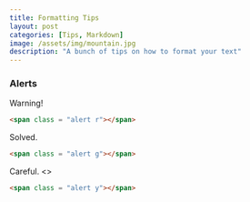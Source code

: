 ```yaml
---
title: Formatting Tips
layout: post
categories: [Tips, Markdown]
image: /assets/img/mountain.jpg
description: "A bunch of tips on how to format your text"
---
```


### Alerts
<span class = "alert r">Warning!</span>
``` html
<span class = "alert r"></span>
```
<span class = "alert g">Solved.</span>
``` html
<span class = "alert g"></span>
```
<span class = "alert y">Careful.</span>
<>
``` html
<span class = "alert y"></span>
```